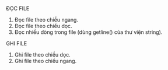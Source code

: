 ĐỌC FILE
1. Đọc file theo chiều ngang.
2. Đọc file theo chiều dọc.
3. Đọc nhiều dòng trong file (dùng getline() của thư viện string).

GHI FILE
1. Ghi file theo chiều dọc.
2. Ghi file theo chiều ngang.

